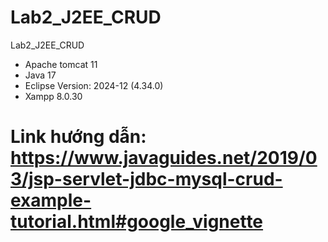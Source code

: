 # Lab2_J2EE_CRUD
Lab2_J2EE_CRUD

- Apache tomcat 11
- Java 17
- Eclipse Version: 2024-12 (4.34.0)
- Xampp 8.0.30

# Link hướng dẫn: https://www.javaguides.net/2019/03/jsp-servlet-jdbc-mysql-crud-example-tutorial.html#google_vignette
